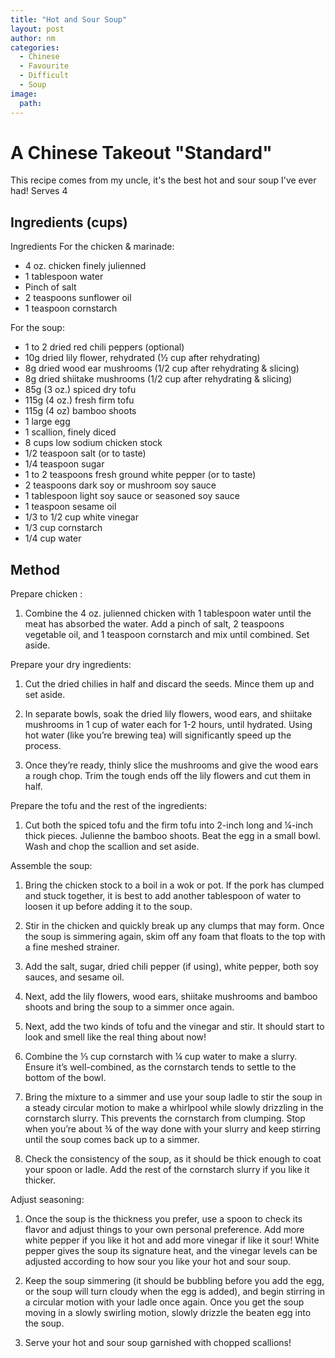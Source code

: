 ```yaml
---
title: "Hot and Sour Soup"
layout: post
author: nm
categories:
  - Chinese
  - Favourite
  - Difficult 
  - Soup
image: 
  path:
---
```

# A Chinese Takeout "Standard"

This recipe comes from my uncle, it's the best hot and sour soup I've ever had!
Serves 4 

## Ingredients (cups)

Ingredients
For the chicken & marinade:
- 4 oz. chicken finely julienned
- 1 tablespoon water
- Pinch of salt
- 2 teaspoons sunflower oil
- 1 teaspoon cornstarch

For the soup:
- 1 to 2 dried red chili peppers (optional)
- 10g dried lily flower, rehydrated (½ cup after rehydrating)
- 8g dried wood ear mushrooms (1/2 cup after rehydrating & slicing)
- 8g dried shiitake mushrooms (1/2 cup after rehydrating & slicing)
- 85g (3 oz.) spiced dry tofu
- 115g (4 oz.) fresh firm tofu
- 115g (4 oz) bamboo shoots
- 1 large egg
- 1 scallion, finely diced
- 8 cups low sodium chicken stock
- 1/2 teaspoon salt (or to taste)
- 1/4 teaspoon sugar
- 1 to 2 teaspoons fresh ground white pepper (or to taste)
- 2 teaspoons dark soy or mushroom soy sauce
- 1 tablespoon light soy sauce or seasoned soy sauce
- 1 teaspoon sesame oil
- 1/3 to 1/2 cup white vinegar
- 1/3 cup cornstarch
- 1/4 cup water


## Method

Prepare chicken :

1. Combine the 4 oz. julienned chicken with 1 tablespoon water until the meat has absorbed the water. Add a pinch of salt, 2 teaspoons vegetable oil, and 1 teaspoon cornstarch and mix until combined. Set aside.

Prepare your dry ingredients:

1. Cut the dried chilies in half and discard the seeds. Mince them up and set aside.

2. In separate bowls, soak the dried lily flowers, wood ears, and shiitake mushrooms in 1 cup of water each for 1-2 hours, until hydrated. Using hot water (like you’re brewing tea) will significantly speed up the process.

3. Once they’re ready, thinly slice the mushrooms and give the wood ears a rough chop. Trim the tough ends off the lily flowers and cut them in half.

Prepare the tofu and the rest of the ingredients:

1. Cut both the spiced tofu and the firm tofu into 2-inch long and ¼-inch thick pieces. Julienne the bamboo shoots. Beat the egg in a small bowl. Wash and chop the scallion and set aside.

Assemble the soup:

1. Bring the chicken stock to a boil in a wok or pot. If the pork has clumped and stuck together, it is best to add another tablespoon of water to loosen it up before adding it to the soup.

2. Stir in the chicken and quickly break up any clumps that may form. Once the soup is simmering again, skim off any foam that floats to the top with a fine meshed strainer.

3. Add the salt, sugar, dried chili pepper (if using), white pepper, both soy sauces, and sesame oil.

4. Next, add the lily flowers, wood ears, shiitake mushrooms and bamboo shoots and bring the soup to a simmer once again.

5. Next, add the two kinds of tofu and the vinegar and stir. It should start to look and smell like the real thing about now!

6. Combine the ⅓ cup cornstarch with ¼ cup water to make a slurry. Ensure it’s well-combined, as the cornstarch tends to settle to the bottom of the bowl.

7. Bring the mixture to a simmer and use your soup ladle to stir the soup in a steady circular motion to make a whirlpool while slowly drizzling in the cornstarch slurry. This prevents the cornstarch from clumping. Stop when you’re about ¾ of the way done with your slurry and keep stirring until the soup comes back up to a simmer.

8. Check the consistency of the soup, as it should be thick enough to coat your spoon or ladle. Add the rest of the cornstarch slurry if you like it thicker.

Adjust seasoning:

1. Once the soup is the thickness you prefer, use a spoon to check its flavor and adjust things to your own personal preference. Add more white pepper if you like it hot and add more vinegar if like it sour! White pepper gives the soup its signature heat, and the vinegar levels can be adjusted according to how sour you like your hot and sour soup.

2. Keep the soup simmering (it should be bubbling before you add the egg, or the soup will turn cloudy when the egg is added), and begin stirring in a circular motion with your ladle once again. Once you get the soup moving in a slowly swirling motion, slowly drizzle the beaten egg into the soup.

3. Serve your hot and sour soup garnished with chopped scallions!



